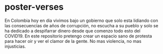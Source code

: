 # poster-verses
En Colombia hoy en dia vivimos bajo un gobierno que solo esta lidiando con las consecuencias de años de corrupción, no escucha a su pueblo y solo se ha dedicado a despifarrar dinero desde que comenzo todo esto del COVID19. En este repositorio pretengo crear un espacio sano de protesta para hacer oir y ver el clamor de la gente. No mas violencia, no mas injusticias. 
